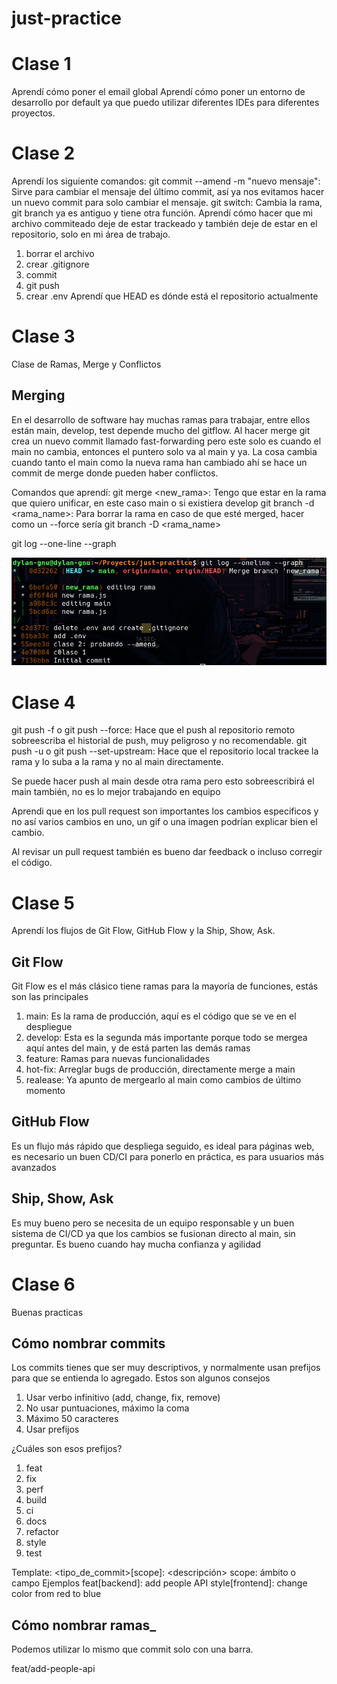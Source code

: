 # just-practice

# Clase 1

Aprendí cómo poner el email global
Aprendí cómo poner un entorno de desarrollo por default
ya que puedo utilizar diferentes IDEs para diferentes proyectos.

# Clase 2

Aprendí los siguiente comandos:
git commit --amend -m "nuevo mensaje": Sirve para cambiar el mensaje del último commit, así ya nos evitamos hacer un nuevo commit para solo cambiar el mensaje.
git switch: Cambia la rama, git branch ya es antiguo y tiene otra función.
Aprendí cómo hacer que mi archivo commiteado deje de estar trackeado y también deje de estar en el repositorio, solo en mi área de trabajo.

1. borrar el archivo
2. crear .gitignore
3. commit
4. git push
5. crear .env
   Aprendí que HEAD es dónde está el repositorio actualmente

# Clase 3

Clase de Ramas, Merge y Conflictos

## Merging

En el desarrollo de software hay muchas ramas para trabajar, entre ellos están main, develop, test depende mucho del gitflow. Al hacer merge git crea un nuevo commit llamado fast-forwarding pero este solo es cuando el main no cambia, entonces el puntero solo va al main y ya. La cosa cambia cuando tanto el main como la nueva rama han cambiado ahí se hace un commit de merge donde pueden haber conflictos.

Comandos que aprendí:
git merge <new_rama>: Tengo que estar en la rama que quiero unificar, en este caso main o si existiera develop
git branch -d <rama_name>: Para borrar la rama en caso de que esté merged, hacer como un --force sería git branch -D <rama_name>

git log --one-line --graph

![Cómo se ve](./images/merging.png)

# Clase 4

git push -f o git push --force: Hace que el push al repositorio remoto sobreescriba el historial de push, muy peligroso y no recomendable.
git push -u o git push --set-upstream: Hace que el repositorio local trackee la rama y lo suba a la rama y no al main directamente.

Se puede hacer push al main desde otra rama pero esto sobreescribirá el main también, no es lo mejor trabajando en equipo

Aprendi que en los pull request son importantes los cambios especificos y no así varios cambios en uno, un gif o una imagen podrían explicar bien el cambio.

Al revisar un pull request también es bueno dar feedback o incluso corregir el código.

# Clase 5

Aprendí los flujos de Git Flow, GitHub Flow y la Ship, Show, Ask.

## Git Flow

Git Flow es el más clásico tiene ramas para la mayoría de funciones, estás son las principales

1. main: Es la rama de producción, aquí es el código que se ve en el despliegue
2. develop: Esta es la segunda más importante porque todo se mergea aquí antes del main, y de está parten las demás ramas
3. feature: Ramas para nuevas funcionalidades
4. hot-fix: Arreglar bugs de producción, directamente merge a main
5. realease: Ya apunto de mergearlo al main como cambios de último momento

## GitHub Flow

Es un flujo más rápido que despliega seguido, es ideal para páginas web, es necesario un buen CD/CI para ponerlo en práctica, es para usuarios más avanzados

## Ship, Show, Ask

Es muy bueno pero se necesita de un equipo responsable y un buen sistema de CI/CD ya que los cambios se fusionan directo al main, sin preguntar. Es bueno cuando hay mucha confianza y agilidad

# Clase 6

Buenas practicas

## Cómo nombrar commits

Los commits tienes que ser muy descriptivos, y normalmente usan prefijos para que se entienda lo agregado. Estos son algunos consejos

1. Usar verbo infinitivo (add, change, fix, remove)
2. No usar puntuaciones, máximo la coma
3. Máximo 50 caracteres
4. Usar prefijos

¿Cuáles son esos prefijos?

1. feat
2. fix
3. perf
4. build
5. ci
6. docs
7. refactor
8. style
9. test

Template:
<tipo_de_commit>[scope]: <descripción>
scope: ámbito o campo
Ejemplos
feat[backend]: add people API
style[frontend]: change color from red to blue

## Cómo nombrar ramas\_

Podemos utilizar lo mismo que commit solo con una barra.

feat/add-people-api
